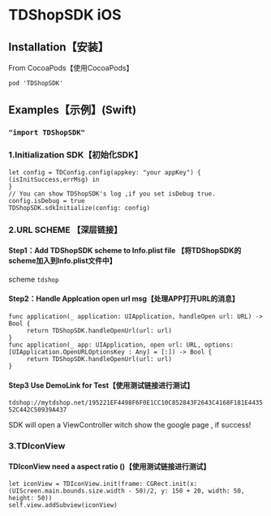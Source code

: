 # TDShopSDK iOS

## Installation【安装】

From CocoaPods【使用CocoaPods】

`pod 'TDShopSDK'`

## Examples【示例】(Swift)

###  `"import TDShopSDK"`

### 1.Initialization SDK【初始化SDK】
```
let config = TDConfig.config(appkey: "your appKey") { (isInitSuccess,errMsg) in
}
// You can show TDShopSDK's log ,if you set isDebug true.
config.isDebug = true
TDShopSDK.sdkInitialize(config: config)
```

### 2.URL SCHEME 【深层链接】

#### Step1：Add TDShopSDK scheme to Info.plist file 【将TDShopSDK的scheme加入到Info.plist文件中】

scheme `tdshop`

#### Step2：Handle Applcation open url msg【处理APP打开URL的消息】
```
func application(_ application: UIApplication, handleOpen url: URL) -> Bool {
     return TDShopSDK.handleOpenUrl(url: url)
}
func application(_ app: UIApplication, open url: URL, options: [UIApplication.OpenURLOptionsKey : Any] = [:]) -> Bool {
     return TDShopSDK.handleOpenUrl(url: url)
}
```
#### Step3 Use DemoLink for Test【使用测试链接进行测试】

`tdshop://mytdshop.net/195221EF4498F6F0E1CC10C852843F2643C4168F181E443552C442C50939A437`

SDK will open a ViewController witch show the google page , if success!

### 3.TDIconView 
#### TDIconView need a aspect ratio ()【使用测试链接进行测试】
```
let iconView = TDIconView.init(frame: CGRect.init(x: (UIScreen.main.bounds.size.width - 50)/2, y: 150 + 20, width: 50, height: 50))
self.view.addSubview(iconView)
```
        
    



















